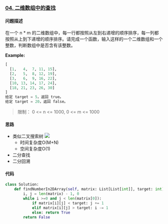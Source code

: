 ### [04. 二维数组中的查找](https://leetcode-cn.com/problems/er-wei-shu-zu-zhong-de-cha-zhao-lcof/)

#### 问题描述
在一个 n * m 的二维数组中，每一行都按照从左到右递增的顺序排序，每一列都按照从上到下递增的顺序排序。请完成一个函数，输入这样的一个二维数组和一个整数，判断数组中是否含有该整数。

**Example:**
```python
[
  [1,   4,  7, 11, 15],
  [2,   5,  8, 12, 19],
  [3,   6,  9, 16, 22],
  [10, 13, 14, 17, 24],
  [18, 21, 23, 26, 30]
]
给定 target = 5，返回 true。
给定 target = 20，返回 false。
```
>限制：
0 <= n <= 1000,
0 <= m <= 1000

#### 思路
- 类似二叉搜索树
![](https://pic.leetcode-cn.com/6584ea93812d27112043d203ea90e4b0950117d45e0452d0c630fcb247fbc4af-Picture1.png)
  - 时间复杂度O(M+N)
  - 空间复杂度O(1)
- 二分查找
- 二分回溯
#### 代码

```python
class Solution:
    def findNumberIn2DArray(self, matrix: List[List[int]], target: int) -> bool:
        i, j = len(matrix) - 1, 0
        while i >=0 and j < len(matrix[0]):
            if matrix[i][j] < target: j += 1
            elif matrix[i][j] > target: i -= 1
            else: return True
        return False
```
